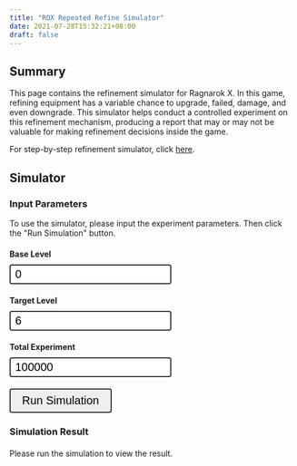```yaml
---
title: "ROX Repeated Refine Simulator"
date: 2021-07-28T15:32:21+08:00
draft: false
---
```


## Summary

This page contains the refinement simulator for Ragnarok X.
In this game, refining equipment has a variable chance to upgrade, failed, damage, and even downgrade.
This simulator helps conduct a controlled experiment on this refinement mechanism,
producing a report that may or may not be valuable for making refinement decisions inside the game.

For step-by-step refinement simulator, click [here](/rox-refine-step-simulator).

## Simulator

### Input Parameters

To use the simulator, please input the experiment parameters.
Then click the "Run Simulation" button.

<div class="_rox_refine_simulator">
  <div class="input-group">
    <label>Base Level</label>
    <input id="input-base-lv" type="number" placeholder="base level" value="0">
  </div>
  <div class="input-group">
    <label>Target Level</label>
    <input id="input-target-lv" type="number" placeholder="target level" value="6">
  </div>
  <div class="input-group">
    <label>Total Experiment</label>
    <input id="input-total-experiment" type="number" placeholder="total experiment" value="100000">
  </div>
  <div class="input-group">
    <button id="btn-run">Run Simulation</button>
  </div>
</div>


### Simulation Result

<div class="_rox_refine_simulator">
  <div id="result-placeholder">
    Please run the simulation to view the result.
  </div>
  <div id="result-placeholder-running">
    Running the simulation, please wait...
  </div>
  <div id="result">
    <div>
      <h4>Simulation Report Table</h4>
      <table>
        <tr>
          <td>Base Lv</td>
          <td class="text-base-lv"></td>
        </tr>
        <tr>
          <td>Target Lv</td>
          <td class="text-target-lv"></td>
        </tr>
        <tr>
          <td>Total Experiment</td>
          <td class="text-n-experiment"></td>
        </tr>
        <tr>
          <td>P50 refine times</td>
          <td class="text-p50"></td>
        </tr>
        <tr>
          <td>P75 refine times</td>
          <td class="text-p75"></td>
        </tr>
        <tr>
          <td>P95 refine times</td>
          <td class="text-p95"></td>
        </tr>
        <tr>
          <td>P50 Crystal cost <small>(2h white)</small></td>
          <td class="text-price"></td>
        </tr>
        <tr>
          <td>Mode</td>
          <td class="text-mode"></td>
        </tr>
        <tr>
          <td>Average</td>
          <td class="text-average"></td>
        </tr>
      </table>
    </div>
    <div>
      <h4>Required Refinements Frequency Charts</h4>
      <canvas id="chart-result" width="400" height="400"></canvas>
    </div>
    <div>
      <h4>How many times should you refine to reach the target level?</h4>
      <p>From the simulation, we can conclude the following statements:</p>
      <ul>
        <li>
          If you are the average guy with normal luck, you can see the <code>p50</code>.
          During the simulation, 50% of the experiment reach the target level after <b class="text-p50">X</b> refinements.
        </li>
        <li>
          If you have a tendency with slightly bad luck, you can see the <code>p75</code>.
          During the simulation, 75% of the experiment reach the target level after <b class="text-p75">X</b> refinements.
        </li>
        <li>
          If you are pessimistic and have super horrible bad luck, you can see the <code>p95</code>.
          During the simulation, 95% of the experiment reach the target level after <b class="text-p95">X</b> refinements.
        </li>
      </ul>
    </div>
  </div>
</div>


<style>
  ._rox_refine_simulator {
    margin-top: 20px;
    margin-bottom: 20px;
  }

  ._rox_refine_simulator .input-group {
    margin-bottom: 20px;
  }

  ._rox_refine_simulator label {
    display: block;
    font-weight: bold;
    margin-bottom: 10px;
  }

  ._rox_refine_simulator input {
    font-size: 20px;
    border-radius: 4px;
    border: 2px solid #333;
    padding: 4px 8px;
  }

  ._rox_refine_simulator button {
    padding: 8px 20px;
    font-size: 20px;
    border-radius: 4px;
    border: 2px solid #333;
    cursor: pointer;
  }

  ._rox_refine_simulator button:active {
    background-color: #999;
  }

  ._rox_refine_simulator table {
    margin-top: 20px;
    margin-bottom: 20px;
  }

  ._rox_refine_simulator table td {
    font-size: 14px;
  }

  ._rox_refine_simulator table td:first-child {
    font-weight: bold;
  }

  #result, #result-placeholder-running {
    display: none;
  }
</style>

<script src="https://cdn.jsdelivr.net/npm/chart.js@3.4.1/dist/chart.min.js"></script>
<script src="/rox-refine-simulator/script.js"></script>
